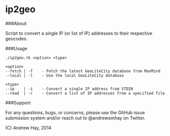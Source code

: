 ip2geo
=========

###About

Script to convert a single IP (or list of IP) addresses to their respective geocodes.

###Usage

	./ip2geo.rb <option> <type>

	<option>
	--fetch | -f	- Fetch the latest GeoLiteCity database from MaxMind
	--local | -l 	- Use the local GeoLiteCity database

	<type>
	--ip 	| -i 	- Convert a single IP address from STDIN
	--read	| -r 	- Convert a list of IP addresses from a specified file

###Support

For any questions, bugs, or concerns, please use the GitHub issue submission system and/or reach out to @andrewsmhay on Twitter.

(C) Andrew Hay, 2014